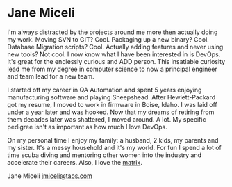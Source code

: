 Jane Miceli
================
I'm always distracted by the projects around me more then actually doing my work. Moving SVN to GIT? Cool. Packaging up a new binary? Cool. Database Migration scripts? Cool. Actually adding features and never using new tools? Not cool. I now know what I have been interested in is DevOps. It's great for the endlessly curious and ADD person. This insatiable curiosity lead me from my degree in computer science to now a principal engineer and team lead for a new team.

I started off my career in QA Automation and spent 5 years enjoying manufacturing software and playing Sheepshead. After Hewlett-Packard got my resume, I moved to work in firmware in Boise, Idaho. I was laid off under a year later and was hooked. Now that my dreams of retiring from them decades later was shattered, I moved around. A lot. My specific pedigree isn't as important as how much I love DevOps.

On my personal time I enjoy my family: a husband, 2 kids, my parents and my sister. It's a messy household and it's my world. For fun I spend a lot of time scuba diving and mentoring other women into the industry and accelerate their careers. Also, I love the [matrix](http://janemiceli.github.io/matrix/).

Jane Miceli
jmiceli@taos.com


